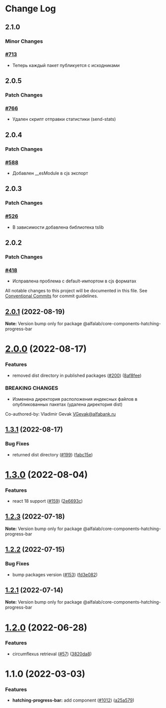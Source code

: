 # Change Log

## 2.1.0

### Minor Changes

### [#713](https://github.com/core-ds/core-components/pull/713)

-   Теперь каждый пакет публикуется с исходниками

## 2.0.5

### Patch Changes

### [#766](https://github.com/core-ds/core-components/pull/766)

-   Удален скрипт отправки статистики (send-stats)

## 2.0.4

### Patch Changes

### [#588](https://github.com/core-ds/core-components/pull/588)

-   Добавлен \_\_esModule в cjs экспорт

## 2.0.3

### Patch Changes

### [#526](https://github.com/core-ds/core-components/pull/526)

-   В зависимости добавлена библиотека tslib

## 2.0.2

### Patch Changes

### [#418](https://github.com/core-ds/core-components/pull/418)

-   Исправлена проблема с default-импортом в cjs форматах

All notable changes to this project will be documented in this file.
See [Conventional Commits](https://conventionalcommits.org) for commit guidelines.

## [2.0.1](https://github.com/core-ds/core-components/compare/@alfalab/core-components-hatching-progress-bar@2.0.0...@alfalab/core-components-hatching-progress-bar@2.0.1) (2022-08-19)

**Note:** Version bump only for package @alfalab/core-components-hatching-progress-bar

# [2.0.0](https://github.com/core-ds/core-components/compare/@alfalab/core-components-hatching-progress-bar@1.3.1...@alfalab/core-components-hatching-progress-bar@2.0.0) (2022-08-17)

### Features

-   removed dist directory in published packages ([#200](https://github.com/core-ds/core-components/issues/200)) ([8af8fee](https://github.com/core-ds/core-components/commit/8af8fee53ca0bd19fa2d1ca1422e0df23096e2c8))

### BREAKING CHANGES

-   Изменена директория расположения индексных файлов в опубликованных пакетах (удалена
    директория dist)

Co-authored-by: Vladimir Gevak <VGevak@alfabank.ru>

## [1.3.1](https://github.com/core-ds/core-components/compare/@alfalab/core-components-hatching-progress-bar@1.3.0...@alfalab/core-components-hatching-progress-bar@1.3.1) (2022-08-17)

### Bug Fixes

-   returned dist directory ([#199](https://github.com/core-ds/core-components/issues/199)) ([fabc15e](https://github.com/core-ds/core-components/commit/fabc15effa1457ca65ec7238206f1b1fc2a2a613))

# [1.3.0](https://github.com/core-ds/core-components/compare/@alfalab/core-components-hatching-progress-bar@1.2.3...@alfalab/core-components-hatching-progress-bar@1.3.0) (2022-08-04)

### Features

-   react 18 support ([#159](https://github.com/core-ds/core-components/issues/159)) ([2e6693c](https://github.com/core-ds/core-components/commit/2e6693c62f534e333aadb7d3fff4ffd78ac84c63))

## [1.2.3](https://github.com/core-ds/core-components/compare/@alfalab/core-components-hatching-progress-bar@1.2.2...@alfalab/core-components-hatching-progress-bar@1.2.3) (2022-07-18)

**Note:** Version bump only for package @alfalab/core-components-hatching-progress-bar

## [1.2.2](https://github.com/core-ds/core-components/compare/@alfalab/core-components-hatching-progress-bar@1.2.1...@alfalab/core-components-hatching-progress-bar@1.2.2) (2022-07-15)

### Bug Fixes

-   bump packages version ([#153](https://github.com/core-ds/core-components/issues/153)) ([fd3e082](https://github.com/core-ds/core-components/commit/fd3e08205672129cdce04e1000c673f2cd9c10da))

## [1.2.1](https://github.com/core-ds/core-components/compare/@alfalab/core-components-hatching-progress-bar@1.2.0...@alfalab/core-components-hatching-progress-bar@1.2.1) (2022-07-14)

**Note:** Version bump only for package @alfalab/core-components-hatching-progress-bar

# [1.2.0](https://github.com/core-ds/core-components/compare/@alfalab/core-components-hatching-progress-bar@1.1.2...@alfalab/core-components-hatching-progress-bar@1.2.0) (2022-06-28)

### Features

-   circumflexus retrieval ([#57](https://github.com/core-ds/core-components/issues/57)) ([3820da8](https://github.com/core-ds/core-components/commit/3820da818bcdcbee6904c648b3e29c3c828fe202))

# 1.1.0 (2022-03-03)

### Features

-   **hatching-progress-bar:** add component ([#1012](https://github.com/core-ds/core-components/issues/1012)) ([a25a579](https://github.com/core-ds/core-components/commit/a25a5793df91c9e9cf213c7d1215c771c1851141))
